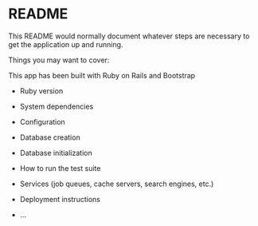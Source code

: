 # README

This README would normally document whatever steps are necessary to get the
application up and running.

Things you may want to cover:

This app has been built with Ruby on Rails and Bootstrap

- Ruby version

- System dependencies

- Configuration

- Database creation

- Database initialization

- How to run the test suite

- Services (job queues, cache servers, search engines, etc.)

- Deployment instructions

- ...
